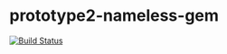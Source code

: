 # prototype2-nameless-gem

[![Build Status](https://travis-ci.org/atomnook/prototype2-nameless-gem.svg?branch=master)](https://travis-ci.org/atomnook/prototype2-nameless-gem)
